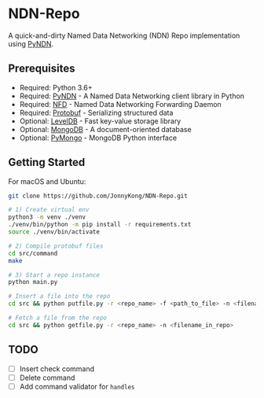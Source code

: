 # NDN-Repo

A quick-and-dirty Named Data Networking (NDN) Repo implementation using [PyNDN](https://github.com/named-data/PyNDN2).

## Prerequisites

* Required: Python 3.6+
* Required: [PyNDN](https://github.com/named-data/PyNDN2) - A Named Data Networking client library in Python
* Required: [NFD](https://github.com/named-data/NFD) - Named Data Networking Forwarding Daemon
* Required: [Protobuf](https://developers.google.com/protocol-buffers/) - Serializing structured data
* Optional: [LevelDB](https://github.com/google/leveldb) - Fast key-value storage library
* Optional: [MongoDB](https://www.mongodb.com) - A document-oriented database
* Optional: [PyMongo](https://api.mongodb.com/python/current/) - MongoDB Python interface

## Getting Started

For macOS and Ubuntu:

```bash
git clone https://github.com/JonnyKong/NDN-Repo.git

# 1) Create virtual env
python3 -m venv ./venv
./venv/bin/python -m pip install -r requirements.txt
source ./venv/bin/activate

# 2) Compile protobuf files
cd src/command
make

# 3) Start a repo instance
python main.py

# Insert a file into the repo
cd src && python putfile.py -r <repo_name> -f <path_to_file> -n <filename_in_repo>

# Fetch a file from the repo
cd src && python getfile.py -r <repo_name> -n <filename_in_repo>
```

## TODO

- [ ] Insert check command
- [ ] Delete command
- [ ] Add command validator for `handles`